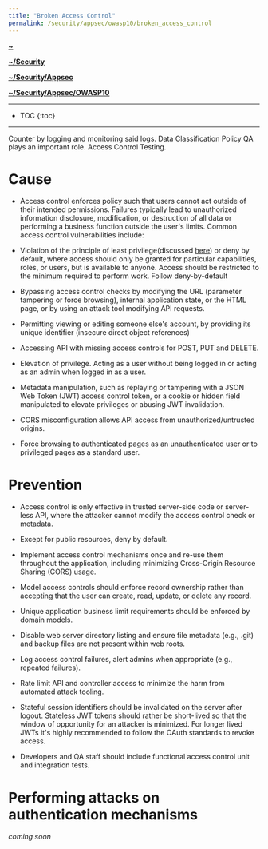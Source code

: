 ```yaml
---
title: "Broken Access Control"
permalink: /security/appsec/owasp10/broken_access_control
---
```


**[~](../../../../README.md)**

**[~/Security](../../../security.md)**

**[~/Security/Appsec](../0application-security.md)**

**[~/Security/Appsec/OWASP10](../OWASP10.md)**

---

* TOC
{:toc}

---

Counter by logging and monitoring said logs. Data Classification Policy
QA plays an important role. Access Control Testing.

# Cause

- Access control enforces policy such that users cannot act outside of their intended permissions. Failures typically lead to unauthorized information disclosure, modification, or destruction of all data or performing a business function outside the user's limits. Common access control vulnerabilities include:

- Violation of the principle of least privilege(discussed [here](https://elvindesouza.github.io/hardening/#least-privilege)) or deny by default, where access should only be granted for particular capabilities, roles, or users, but is available to anyone. Access should be restricted to the minimum required to perform work. Follow deny-by-default

- Bypassing access control checks by modifying the URL (parameter tampering or force browsing), internal application state, or the HTML page, or by using an attack tool modifying API requests.

- Permitting viewing or editing someone else's account, by providing its unique identifier (insecure direct object references)

- Accessing API with missing access controls for POST, PUT and DELETE.

- Elevation of privilege. Acting as a user without being logged in or acting as an admin when logged in as a user.

- Metadata manipulation, such as replaying or tampering with a JSON Web Token (JWT) access control token, or a cookie or hidden field manipulated to elevate privileges or abusing JWT invalidation.

- CORS misconfiguration allows API access from unauthorized/untrusted origins.

- Force browsing to authenticated pages as an unauthenticated user or to privileged pages as a standard user.

# Prevention

- Access control is only effective in trusted server-side code or server-less API, where the attacker cannot modify the access control check or metadata.

- Except for public resources, deny by default.

- Implement access control mechanisms once and re-use them throughout the application, including minimizing Cross-Origin Resource Sharing (CORS) usage.

- Model access controls should enforce record ownership rather than accepting that the user can create, read, update, or delete any record.

- Unique application business limit requirements should be enforced by domain models.

- Disable web server directory listing and ensure file metadata (e.g., .git) and backup files are not present within web roots.

- Log access control failures, alert admins when appropriate (e.g., repeated failures).

- Rate limit API and controller access to minimize the harm from automated attack tooling.

- Stateful session identifiers should be invalidated on the server after logout. Stateless JWT tokens should rather be short-lived so that the window of opportunity for an attacker is minimized. For longer lived JWTs it's highly recommended to follow the OAuth standards to revoke access.

- Developers and QA staff should include functional access control unit and integration tests.

# Performing attacks on authentication mechanisms

_coming soon_
